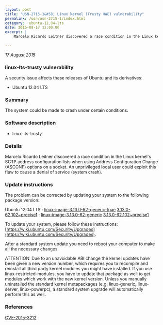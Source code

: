 ```yaml
---
layout: post
title: "USN-2715-1&#58; Linux kernel (Trusty HWE) vulnerability"
permalink: /usn/usn-2715-1/index.html
category:  ubuntu-12.04-lts
date: 2015-08-17 12:00:00
excerpt: |
    Marcelo Ricardo Leitner discovered a race condition in the Linux kernel&#39;s SCTP address configuration lists when using Address Configuration Change (ASCONF) options on a socket. An unprivileged local user could exploit this flaw to cause a denial of service (system crash). 
    
--- 
```

 
 

*17 August 2015*

### linux-lts-trusty vulnerability

A security issue affects these releases of Ubuntu and its derivatives:

* Ubuntu 12.04 LTS

### Summary

The system could be made to crash under certain conditions. 

### Software description

* linux-lts-trusty 

### Details

Marcelo Ricardo Leitner discovered a race condition in the Linux kernel&#39;s SCTP address configuration lists when using Address Configuration Change (ASCONF) options on a socket. An unprivileged local user could exploit this flaw to cause a denial of service (system crash). 

### Update instructions

The problem can be corrected by updating your system to the following package version:

Ubuntu 12.04 LTS
 : [linux-image-3.13.0-62-generic-lpae](https://launchpad.net/ubuntu/+source/linux-lts-trusty) <span> [3.13.0-62.102~precise1](https://launchpad.net/ubuntu/+source/linux-lts-trusty/3.13.0-62.102~precise1) </span> 
 : [linux-image-3.13.0-62-generic](https://launchpad.net/ubuntu/+source/linux-lts-trusty) <span> [3.13.0-62.102~precise1](https://launchpad.net/ubuntu/+source/linux-lts-trusty/3.13.0-62.102~precise1) </span> 

To update your system, please follow these instructions: [https://wiki.ubuntu.com/Security/Upgrades](https://wiki.ubuntu.com/Security/Upgrades).

After a standard system update you need to reboot your computer to make all the necessary changes.

ATTENTION: Due to an unavoidable ABI change the kernel updates have been given a new version number, which requires you to recompile and reinstall all third party kernel modules you might have installed. If you use linux-restricted-modules, you have to update that package as well to get modules which work with the new kernel version. Unless you manually uninstalled the standard kernel metapackages (e.g. linux-generic, linux-server, linux-powerpc), a standard system upgrade will automatically perform this as well. 

### References

 
 [CVE-2015-3212](http://people.ubuntu.com/~ubuntu-security/cve/CVE-2015-3212)
 

